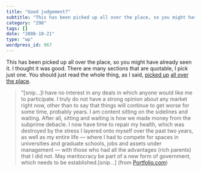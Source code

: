 ```yaml
---
title: "Good judgement?"
subtitle: "This has been picked up all over the place, so you might have already seen it. I thought it was good..."
category: "298"
tags: []
date: "2008-10-21"
type: "wp"
wordpress_id: 967
---
```

This has been picked up all over the place, so you might have already seen it. I thought it was good. There are many sections that are quotable, I pick just one. You should just read the whole thing, as I said, [picked up](http://www.portfolio.com/views/blogs/daily-brief/2008/10/17/hedge-fund-manager-goodbye-and-f-you) [all over](http://bigpicture.typepad.com/comments/2008/10/andrew-lahde-go.html) [the place](http://fredwilson.vc/post/55307064/i-will-no-longer-manage-money-for-other-people-or). 
> “[snip…]I have no interest in any deals in which anyone would like me to participate. I truly do not have a strong opinion about any market right now, other than to say that things will continue to get worse for some time, probably years. I am content sitting on the sidelines and waiting. After all, sitting and waiting is how we made money from the subprime debacle. I now have time to repair my health, which was destroyed by the stress I layered onto myself over the past two years, as well as my entire life — where I had to compete for spaces in universities and graduate schools, jobs and assets under management — with those who had all the advantages (rich parents) that I did not. May meritocracy be part of a new form of government, which needs to be established.[snip…] (from [Portfolio.com](http://www.portfolio.com/views/blogs/daily-brief/2008/10/17/hedge-fund-manager-goodbye-and-f-you))